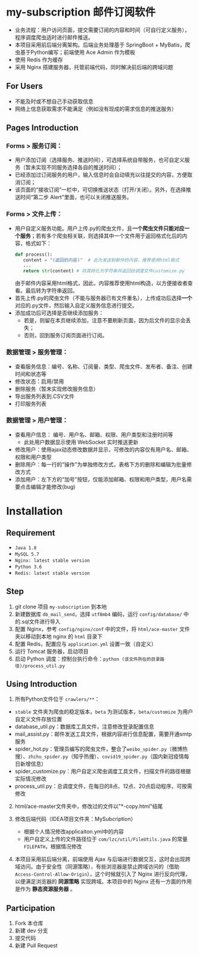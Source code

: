 # my-subscription 邮件订阅软件
- 业务流程：用户访问页面，提交需要订阅的内容和时间（可自行定义服务），程序调度爬虫适时进行邮件推送。
- 本项目采用前后端分离架构。后端业务处理基于 SpringBoot + MyBatis，爬虫基于Python编写；前端使用 Ace Admin 作为模板
- 使用 Redis 作为缓存
- 采用 Nginx 搭建服务器，托管前端代码，同时解决前后端的跨域问题

## For Users
- 不能及时或不想自己手动获取信息
- 网络上信息获取需求不能满足（例如没有现成的需求信息的推送服务）

## Pages Introduction

### Forms > 服务订阅：
- 用户添加订阅（选择服务、推送时间），可选择系统自带服务，也可自定义服务（暂未实现不同服务选择各自的推送时间）；
- 已经添加过订阅服务的用户，输入信息时会自动填充以往提交的内容，方便取消订阅；
- 该页面的“接收订阅”一栏中，可切换推送状态（打开/关闭）。另外，在选择推送时间“第二步 Alert”里面，也可以关闭推送服务。

### Forms > 文件上传：
- 用户自定义服务功能。用户上传.py的爬虫文件，且**一个爬虫文件只能对应一个服务**；若有多个爬虫相关联，则选择其中一个文件用于返回格式化后的内容，格式如下：
     ```python
     def process():
        content = "(返回的内容)"  # 此为发送到邮件的内容，推荐使用html格式
        ...
        return str(content) # 将其转化为字符串并返回给调度文件customize.py
     ```
     由于邮件内容采用html格式，因此，内容推荐使用html构造，以方便接收者查看。最后转为字符串返回。
- 首先上传.py的爬虫文件（不能与服务器已有文件重名），上传成功后选择**一个**对应的.py文件，然后输入自定义服务信息进行提交。
- 添加成功后可选择是否继续添加服务：
  - 若是，则留在本页继续添加，注意不要刷新页面，因为后文件的显示会丢失；
  - 否则，回到服务订阅页面进行订阅。

### 数据管理 > 服务管理：
- 查看服务信息：编号、名称、订阅量、类型、爬虫文件、发布者、备注、创建时间和状态等
- 修改状态：启用/禁用
- 删除服务（暂未实现修改服务信息）
- 导出服务列表到.CSV文件
- 打印服务列表

### 数据管理 > 用户管理：
- 查看用户信息： 编号、用户名、邮箱、权限、用户类型和注册时间等
     - 此处用户数据显示使用 WebSocket 实时推送更新
- 修改用户：使用ajax动态修改数据并显示，可修改的内容仅有用户名、邮箱、权限和用户类型
- 删除用户：每一行的“操作”为单独修改方式，表格下方的删除和编辑为批量修改方式
- 添加用户：左下方的“加号”按钮，仅能添加邮箱、权限和用户类型，用户名需要点击编辑才能修改(bug)

# Installation
## Requirement
- `Java 1.8`
- `MySQL 5.7`
- `Nginx: latest stable version`
- `Python 3.6`
- `Redis: latest stable version`

## Step
1. git clone 项目 `my-subscription` 到本地
2. 新建数据库 `db_mail_send`，选择 `utf8mb4` 编码，运行 `config/database/` 中的.sql文件进行导入
3. 配置 Nginx，参考 `config/nginx/conf` 中的文件，将 `html/ace-master` 文件夹以移动到本地 nginx 的 `html` 目录下
4. 配置 Redis，配置应与 `application.yml` 设置一致（自定义）
5. 运行 Tomcat 服务器，启动项目
6. 启动 Python 调度：控制台执行命令：`python (该文件所在的目录路径)/process_util.py`

## Using Introduction

1. 所有Python文件位于 `crawlers/**`：
- `stable` 文件夹为爬虫的稳定版本，`beta` 为测试版本，`beta/customize` 为用户自定义文件存放位置
- database_util.py：数据库工具文件，注意修改登录配置信息
- mail_assist.py：邮件发送工具文件，根据内容进行信息配置，需要开通smtp服务
- spider_hot.py：管理员编写的爬虫文件，整合了`weibo_spider.py`（微博热搜）、`zhihu_spider.py`（知乎热搜）、`covid19_spider.py`（国内新冠疫情每日新增信息）
- spider_customize.py：用户自定义爬虫调度工具文件，扫描文件的路径根据实际情况修改
- process_util.py：总调度文件，在每日的8点、12点、20点启动程序，可按需修改

2. html/ace-master文件夹中，修改过的文件以"\*-copy.html"结尾

3. 修改后端代码（IDEA项目文件夹：MySubcription）
     - 根据个人情况修改applicaiton.yml中的内容
     - 用户自定义上传的文件路径位于 `com/lzc/util/FileUtils.java` 的常量 `FILEPATH`，根据情况修改

4. 本项目采用前后端分离，前端使用 Ajax 与后端进行数据交互，这时会出现跨域访问。由于安全性（同源策略），有些浏览器是禁止跨域访问的（借助 `Access-Control-Allow-Origin`），这个时候就引入了 Nginx 进行反向代理，以便满足浏览器的 **同源策略** 实现跨域。本项目中的 Nginx 还有一方面的作用是作为 **静态资源服务器** 。

## Participation

1.  Fork 本仓库
2.  新建 dev 分支
3.  提交代码
4.  新建 Pull Request

